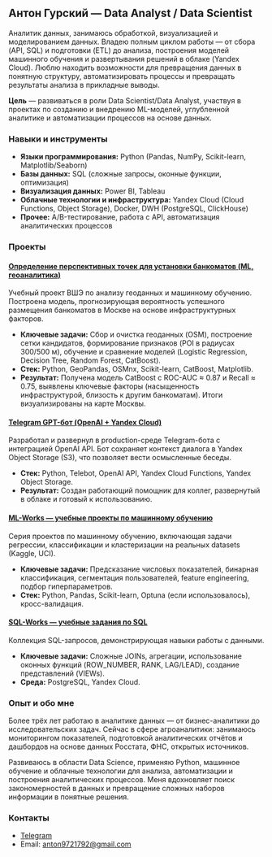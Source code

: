 ## Антон Гурский — Data Analyst / Data Scientist 

Аналитик данных, занимаюсь обработкой, визуализацией и моделированием данных. Владею полным циклом работы — от сбора (API, SQL) и подготовки (ETL) до анализа, построения моделей машинного обучения и развертывания решений в облаке (Yandex Cloud). Люблю находить возможности для превращения данных в понятную структуру, автоматизировать процессы и превращать результаты анализа в прикладные выводы.



**Цель** — развиваться в роли Data Scientist/Data Analyst, участвуя в проектах по созданию и внедрению ML-моделей, углубленной аналитике и автоматизации процессов на основе данных.

### Навыки и инструменты
- **Языки программирования:** Python (Pandas, NumPy, Scikit-learn, Matplotlib/Seaborn)  
- **Базы данных:** SQL (сложные запросы, оконные функции, оптимизация)  
- **Визуализация данных:** Power BI, Tableau  
- **Облачные технологии и инфраструктура:** Yandex Cloud (Cloud Functions, Object Storage), Docker, DWH (PostgreSQL, ClickHouse)  
- **Прочее:** A/B-тестирование, работа с API, автоматизация аналитических процессов  


### Проекты

#### [Определение перспективных точек для установки банкоматов (ML, геоаналитика)](https://github.com/antgursky/final-project-atm-analysis)
Учебный проект ВШЭ по анализу геоданных и машинному обучению. Построена модель, прогнозирующая вероятность успешного размещения банкоматов в Москве на основе инфраструктурных факторов.  
- **Ключевые задачи:** Сбор и очистка геоданных (OSM), построение сетки кандидатов, формирование признаков (POI в радиусах 300/500 м), обучение и сравнение моделей (Logistic Regression, Decision Tree, Random Forest, CatBoost).  
- **Стек:** Python, GeoPandas, OSMnx, Scikit-learn, CatBoost, Matplotlib.  
- **Результат:** Получена модель CatBoost с ROC-AUC ≈ 0.87 и Recall ≈ 0.75, выявлены ключевые факторы (насыщенность инфраструктурой, близость к другим банкоматам). Итоги визуализированы на карте Москвы.  

#### [Telegram GPT-бот (OpenAI + Yandex Cloud)](https://github.com/antgursky/telegram_bot_api_gpt)
Разработал и развернул в production-среде Telegram-бота с интеграцией OpenAI API. Бот сохраняет контекст диалога в Yandex Object Storage (S3), что позволяет вести осмысленные беседы.
- **Стек:** Python, Telebot, OpenAI API, Yandex Cloud Functions, Yandex Object Storage.
- **Результат:** Создан работающий помощник для коллег, развернутый в облаке и готовый к использованию.

#### [ML-Works — учебные проекты по машинному обучению](https://github.com/antgursky/ML-Works)
Серия проектов по машинному обучению, включающая задачи регрессии, классификации и кластеризации на реальных datasets (Kaggle, UCI).
- **Ключевые задачи:** Предсказание числовых показателей, бинарная классификация, сегментация пользователей, feature engineering, подбор гиперпараметров.
- **Стек:** Python, Pandas, Scikit-learn, Optuna (если использовалось), кросс-валидация.

#### [SQL-Works — учебные задания по SQL](https://github.com/antgursky/SQL-Works)
Коллекция SQL-запросов, демонстрирующая навыки работы с данными.
- **Ключевые задачи:** Сложные JOINs, агрегации, использование оконных функций (ROW_NUMBER, RANK, LAG/LEAD), создание представлений (VIEWs).
- **Среда:** PostgreSQL, Yandex Cloud.


### Опыт и обо мне  
Более трёх лет работаю в аналитике данных — от бизнес-аналитики до исследовательских задач. Сейчас в сфере агроаналитики: занимаюсь мониторингом показателей, подготовкой аналитических отчётов и дашбордов на основе данных Росстата, ФНС, открытых источников.  

Развиваюсь в области Data Science, применяю Python, машинное обучение и облачные технологии для анализа, автоматизации и построения аналитических процессов. Меня вдохновляет поиск закономерностей в данных и превращение сложных наборов информации в понятные решения.  


### Контакты
- [Telegram](https://t.me/anton_gurskiy)
- Email: anton9721792@gmail.com
